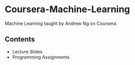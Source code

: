 # Coursera-Machine-Learning
Machine Learning taught by Andrew Ng on Coursera.

## Contents
* Lecture Slides 
* Programming Assignments
